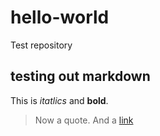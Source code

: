 # hello-world
Test repository
## testing out markdown
This is *itatlics* and **bold**.
>Now a quote.
And a [link](www.google.com)
